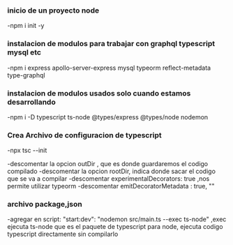 ### inicio de un proyecto node

-npm i init -y

### instalacion de modulos para trabajar con graphql typescript mysql etc

-npm i express apollo-server-express mysql typeorm reflect-metadata type-graphql

### instalacion de modulos usados solo cuando estamos desarrollando

-npm i -D typescript ts-node @types/express @types/node nodemon

### Crea Archivo de configuracion de typescript

-npx tsc --init

-descomentar la opcion outDir , que es donde guardaremos el codigo compilado
-descomentar la opcion rootDir, indica donde sacar el codigo que se va a compilar
-descomentar experimentalDecorators: true ,nos permite utilizar typeorm
-descomentar emitDecoratorMetadata : true, ""

### archivo package,json

-agregar en script: "start:dev": "nodemon src/main.ts --exec ts-node" ,exec ejecuta ts-node que es el paquete de typescript para node, ejecuta codigo typescript directamente sin compilarlo
